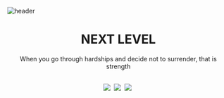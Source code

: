 <!--
**my8za/my8za** is a ✨ _special_ ✨ repository because its `README.md` (this file) appears on your GitHub profile.

Here are some ideas to get you started:

- 🔭 I’m currently working on ...
- 🌱 I’m currently learning ...
- 👯 I’m looking to collaborate on ...
- 🤔 I’m looking for help with ...
- 💬 Ask me about ...
- 📫 How to reach me: ...
- 😄 Pronouns: ...
- ⚡ Fun fact: ...
-->


![header](https://capsule-render.vercel.app/api?type=rect&color=auto&height=300&section=header&text=JUNG%20HYEJI&fontSize=90)



<h1 align ="center">NEXT LEVEL</h1>
<p align = "center">When you go through hardships and decide not to surrender, that is strength</p>
<br>
<div display ="flex" align="center">
  <img src="https://img.shields.io/badge/Javascript-fac552?style=flat-square&logo=Javascript&logoColor=white"/></a>&nbsp 
  <img src="https://img.shields.io/badge/CSS3-1572B6?style=flat-square&logo=CSS3&logoColor=white"/></a>&nbsp 
  <img src="https://img.shields.io/badge/HTML5-E34F26?style=flat-square&logo=HTML5&logoColor=white"/></a>&nbsp 
</div>
